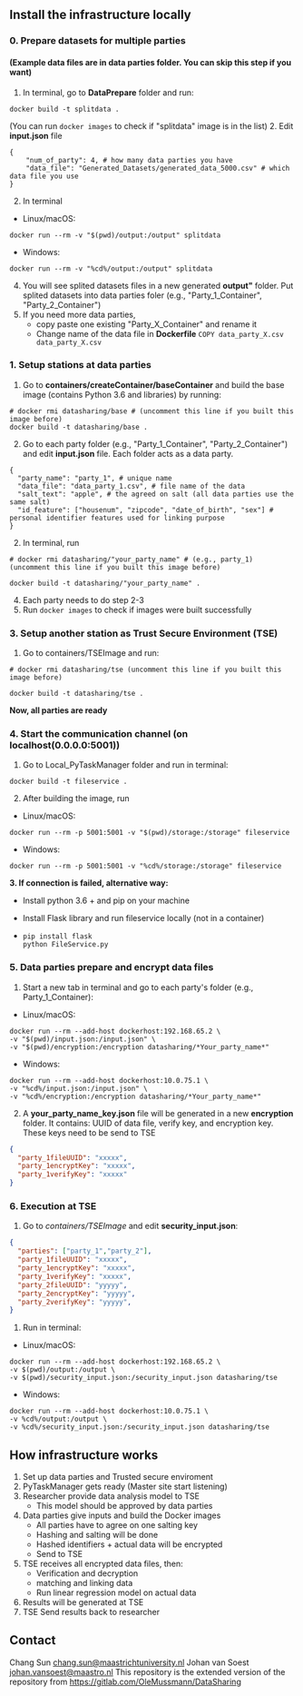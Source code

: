 
## Install the infrastructure locally ##
### 0. Prepare datasets for multiple parties  ###

#### (Example data files are in data parties folder. You can skip this step if you want) ####

1. In terminal, go to **DataPrepare** folder and run:
```shell
docker build -t splitdata .
```
(You can run `docker images` to check if "splitdata" image is in the list)
2. Edit **input.json** file

```shell
{
    "num_of_party": 4, # how many data parties you have
    "data_file": "Generated_Datasets/generated_data_5000.csv" # which data file you use
}
```

2. In terminal
- Linux/macOS:
```shell
docker run --rm -v "$(pwd)/output:/output" splitdata
```
- Windows:

```shell
docker run --rm -v "%cd%/output:/output" splitdata
```

4. You will see splited datasets files in a new generated **output"** folder. Put splited datasets into data parties foler (e.g., "Party_1_Container", "Party_2_Container") 
5. If you need more data parties, 
    - copy paste one existing "Party_X_Container" and rename it
    - Change name of the data file in **Dockerfile** ```COPY data_party_X.csv data_party_X.csv```

### 1. Setup stations at data parties ###
1. Go to **containers/createContainer/baseContainer**  and build the base image (contains Python 3.6 and libraries) by running:
```shell
# docker rmi datasharing/base # (uncomment this line if you built this image before)
docker build -t datasharing/base .
```

2. Go to each party folder (e.g., "Party_1_Container", "Party_2_Container") and edit **input.json** file. Each folder acts as a data party. 
```shell
{
  "party_name": "party_1", # unique name
  "data_file": "data_party_1.csv", # file name of the data 
  "salt_text": "apple", # the agreed on salt (all data parties use the same salt)
  "id_feature": ["housenum", "zipcode", "date_of_birth", "sex"] # personal identifier features used for linking purpose
}
```

2. In terminal, run
```shell
# docker rmi datasharing/"your_party_name" # (e.g., party_1) (uncomment this line if you built this image before)

docker build -t datasharing/"your_party_name" .
```

4. Each party needs to do step 2-3
5. Run `docker images` to check if images were built successfully

### 3. Setup another station as Trust Secure Environment (TSE) ###
1. Go to containers/TSEImage and run:
```shell 
# docker rmi datasharing/tse (uncomment this line if you built this image before)

docker build -t datasharing/tse .
```

**Now, all parties are ready**

### 4. Start the communication channel (on localhost(0.0.0.0:5001)) ###
1. Go to Local_PyTaskManager folder and run in terminal: 
  
```shell
docker build -t fileservice .
```

2. After building the image, run
- Linux/macOS:
```shell
docker run --rm -p 5001:5001 -v "$(pwd)/storage:/storage" fileservice
```

- Windows:
```shell
docker run --rm -p 5001:5001 -v "%cd%/storage:/storage" fileservice
```

**3.	If connection is failed, alternative way:**

- Install python 3.6 + and pip on your machine

- Install Flask library and run fileservice locally (not in a container)

- ```shell
  pip install flask 
  python FileService.py
  ```

### 5. Data parties prepare and encrypt data files ###

1. Start a new tab in terminal and go to each party's folder (e.g., Party_1_Container):
- Linux/macOS:
```shell
docker run --rm --add-host dockerhost:192.168.65.2 \
-v "$(pwd)/input.json:/input.json" \
-v "$(pwd)/encryption:/encryption datasharing/*Your_party_name*"
```
- Windows:
```shell
docker run --rm --add-host dockerhost:10.0.75.1 \
-v "%cd%/input.json:/input.json" \
-v "%cd%/encryption:/encryption datasharing/*Your_party_name*"
```
2. A **your_party_name_key.json** file will be generated in a new **encryption** folder. It contains: UUID of data file, verify key, and encryption key. These keys need to be send to TSE

```json
{
  "party_1fileUUID": "xxxxx", 
  "party_1encryptKey": "xxxxx",
  "party_1verifyKey": "xxxxx"
}
```



### 6. Execution at TSE ###
1. Go to _containers/TSEImage_ and edit **security_input.json**:
  
```json
{
  "parties": ["party_1","party_2"],
  "party_1fileUUID": "xxxxx", 
  "party_1encryptKey": "xxxxx",
  "party_1verifyKey": "xxxxx",
  "party_2fileUUID": "yyyyy",
  "party_2encryptKey": "yyyyy",
  "party_2verifyKey": "yyyyy",
}
```



1. Run in terminal:
- Linux/macOS:
```shell
docker run --rm --add-host dockerhost:192.168.65.2 \
-v $(pwd)/output:/output \
-v $(pwd)/security_input.json:/security_input.json datasharing/tse
```

- Windows:
```shell
docker run --rm --add-host dockerhost:10.0.75.1 \
-v %cd%/output:/output \
-v %cd%/security_input.json:/security_input.json datasharing/tse
```


## How infrastructure works ##
1. Set up data parties and Trusted secure enviroment 
2. PyTaskManager gets ready (Master site start listening)
3. Researcher provide data analysis model to TSE 
    - This model should be approved by data parties
3. Data parties give inputs and build the Docker images
    - All parties have to agree on one salting key
    - Hashing and salting will be done
    - Hashed identifiers + actual data will be encrypted 
    - Send to TSE 
4. TSE receives all encrypted data files, then:
    - Verification and decryption 
    - matching and linking data
    - Run linear regression model on actual data
5. Results will be generated at TSE
6. TSE Send results back to researcher

## Contact ##
Chang Sun <chang.sun@maastrichtuniversity.nl>
Johan van Soest <johan.vansoest@maastro.nl>
This repository is the extended version of the repository from https://gitlab.com/OleMussmann/DataSharing 
